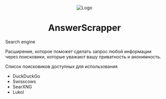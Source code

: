 <p align="center">
  <img src="https://cdn.iconscout.com/icon/free/png-64/hacker-3875926-3217487.png" alt="Logo"></img>
</p>
<h1 align="center"> AnswerScrapper</h1>
<p>Search engine</p>
<p>Расширение, которое поможет сделать запрос любой информации через поисковики, которые уважают вашу приватность и анонимность.</p>
<p>Список поисковиков доступных для использования</p>
<ul>
<li>DuckDuckGo</li>
<li>Swisscows</li>
<li>SearXNG</li>
<li>Lukol</li>
</ul>